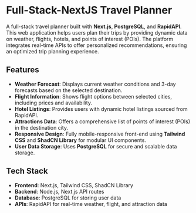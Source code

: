 # Full-Stack-NextJS Travel Planner

A full-stack travel planner built with **Next.js**, **PostgreSQL**, and **RapidAPI**. This web application helps users plan their trips by providing dynamic data on weather, flights, hotels, and points of interest (POIs). The platform integrates real-time APIs to offer personalized recommendations, ensuring an optimized trip planning experience.

## Features

- **Weather Forecast**: Displays current weather conditions and 3-day forecasts based on the selected destination.
- **Flight Information**: Shows flight options between selected cities, including prices and availability.
- **Hotel Listings**: Provides users with dynamic hotel listings sourced from RapidAPI.
- **Attractions Data**: Offers a comprehensive list of points of interest (POIs) in the destination city.
- **Responsive Design**: Fully mobile-responsive front-end using **Tailwind CSS** and **ShadCN Library** for modular UI components.
- **User Data Storage**: Uses **PostgreSQL** for secure and scalable data storage.

## Tech Stack

- **Frontend**: Next.js, Tailwind CSS, ShadCN Library
- **Backend**: Node.js, Next.js API routes
- **Database**: PostgreSQL for storing user data
- **APIs**: RapidAPI for real-time weather, flight, and attraction data